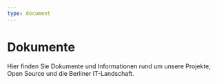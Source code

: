 ```yaml
---
type: document
---
```


# Dokumente

Hier finden Sie Dokumente und Informationen rund um unsere Projekte, Open Source und die Berliner IT-Landschaft. 
